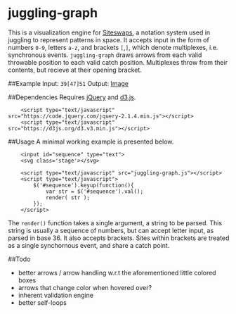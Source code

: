 # juggling-graph

This is a visualization engine for [Siteswaps](https://en.wikipedia.org/wiki/Siteswap), a notation system used in juggling to represent patterns in space. It accepts input in the form of numbers `0-9`, letters `a-z`, and brackets `[`,`]`, which denote multiplexes, i.e. synchronous events. `juggling-graph` draws arrows from each valid throwable position to each valid catch position. Multiplexes throw from their contents, but recieve at their opening bracket.

##Example
Input: `39[47]51`
Output: [Image](image)

##Dependencies
Requires [jQuery](https://jquery.com/) and [d3.js](d3js.org).
```
	<script type="text/javascript" src="https://code.jquery.com/jquery-2.1.4.min.js"></script>
	<script type="text/javascript" src="https://d3js.org/d3.v3.min.js"></script>
```

##Usage
A minimal working example is presented below.
```
	<input id="sequence" type="text">
	<svg class='stage'></svg>

	<script type="text/javascript" src="juggling-graph.js"></script>
	<script type="text/javascript">
		$('#sequence').keyup(function(){
			var str = $('#sequence').val();
			render( str );
		});
	</script>
```
The `render()` function takes a single argument, a string to be parsed. This string is usually a sequence of numbers, but can accept letter input, as parsed in base 36. It also accepts brackets. Sites within brackets are treated as a single synchornous event, and share a catch point.

##Todo
 - better arrows / arrow handling w.r.t the aforementioned little colored boxes
 - arrows that change color when hovered over?
 - inherent validation engine
 - better self-loops
